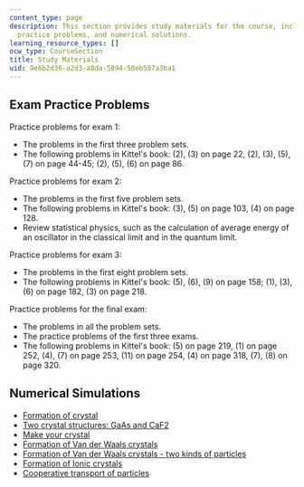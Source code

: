 ```yaml
---
content_type: page
description: This section provides study materials for the course, including exam
  practice problems, and numerical solutions.
learning_resource_types: []
ocw_type: CourseSection
title: Study Materials
uid: 9e6b2d36-a2d3-a8da-5894-50eb507a3ba1
---
```


Exam Practice Problems
----------------------

Practice problems for exam 1:

*   The problems in the first three problem sets.
*   The following problems in Kittel's book: (2), (3) on page 22, (2), (3), (5), (7) on page 44-45; (2), (5), (6) on page 86.

Practice problems for exam 2:

*   The problems in the first five problem sets.
*   The following problems in Kittel's book: (3), (5) on page 103, (4) on page 128.
*   Review statistical physics, such as the calculation of average energy of an oscillator in the classical limit and in the quantum limit.

Practice problems for exam 3:

*   The problems in the first eight problem sets.
*   The following problems in Kittel's book: (5), (6), (9) on page 158; (1), (3), (6) on page 182, (3) on page 218.

Practice problems for the final exam:

*   The problems in all the problem sets.
*   The practice problems of the first three exams.
*   The following problems in Kittel's book: (5) on page 219, (1) on page 252, (4), (7) on page 253, (11) on page 254, (4) on page 318, (7), (8) on page 320.

Numerical Simulations
---------------------

*   [Formation of crystal](/ans7870/8/8.231/f06/studymaterials/java/crystal/crystal.html)
*   [Two crystal structures: GaAs and CaF2](/ans7870/8/8.231/f06/studymaterials/java/3Dviewer/latt2.html)
*   [Make your crystal](/ans7870/8/8.231/f06/studymaterials/java/3Dviewer/latt.html)
*   [Formation of Van der Waals crystals](/ans7870/8/8.231/f06/studymaterials/java/3DAnim/VanderWaals.html)
*   [Formation of Van der Waals crystals - two kinds of particles](/ans7870/8/8.231/f06/studymaterials/java/3DAnim/VanderWaals2.html)
*   [Formation of Ionic crystals](/ans7870/8/8.231/f06/studymaterials/java/3DAnim/ICrystal.html)
*   [Cooperative transport of particles](/ans7870/8/8.231/f06/studymaterials/java/ctrans/ctrans.html)